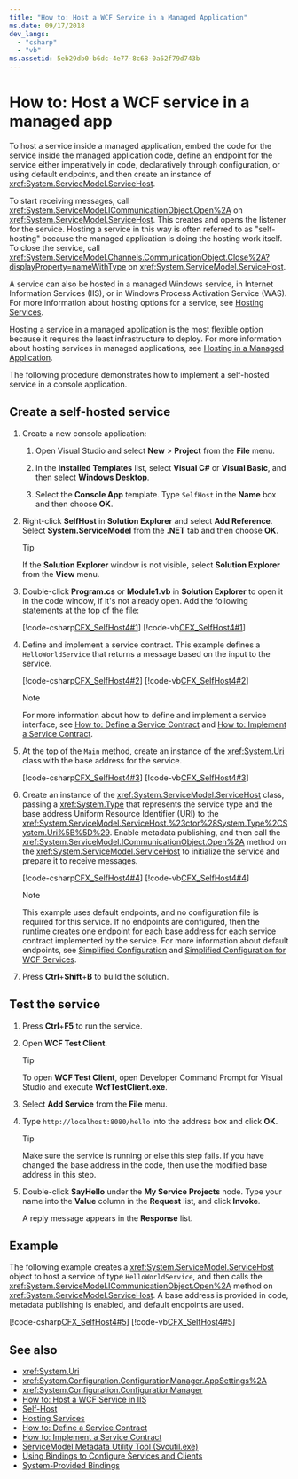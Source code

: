 ```yaml
---
title: "How to: Host a WCF Service in a Managed Application"
ms.date: 09/17/2018
dev_langs:
  - "csharp"
  - "vb"
ms.assetid: 5eb29db0-b6dc-4e77-8c68-0a62f79d743b
---
```

# How to: Host a WCF service in a managed app

To host a service inside a managed application, embed the code for the service inside the managed application code, define an endpoint for the service either imperatively in code, declaratively through configuration, or using default endpoints, and then create an instance of <xref:System.ServiceModel.ServiceHost>.

To start receiving messages, call <xref:System.ServiceModel.ICommunicationObject.Open%2A> on <xref:System.ServiceModel.ServiceHost>. This creates and opens the listener for the service. Hosting a service in this way is often referred to as "self-hosting" because the managed application is doing the hosting work itself. To close the service, call <xref:System.ServiceModel.Channels.CommunicationObject.Close%2A?displayProperty=nameWithType> on <xref:System.ServiceModel.ServiceHost>.

A service can also be hosted in a managed Windows service, in Internet Information Services (IIS), or in Windows Process Activation Service (WAS). For more information about hosting options for a service, see [Hosting Services](../../../docs/framework/wcf/hosting-services.md).

Hosting a service in a managed application is the most flexible option because it requires the least infrastructure to deploy. For more information about hosting services in managed applications, see [Hosting in a Managed Application](../../../docs/framework/wcf/feature-details/hosting-in-a-managed-application.md).

The following procedure demonstrates how to implement a self-hosted service in a console application.

## Create a self-hosted service

1. Create a new console application:

   1. Open Visual Studio and select **New** > **Project** from the **File** menu.

   2. In the **Installed Templates** list, select **Visual C#** or **Visual Basic**, and then select **Windows Desktop**.

   3. Select the **Console App** template. Type `SelfHost` in the **Name** box and then choose **OK**.

2. Right-click **SelfHost** in **Solution Explorer** and select **Add Reference**. Select **System.ServiceModel** from the **.NET** tab and then choose **OK**.

    > [!TIP]
    > If the **Solution Explorer** window is not visible, select **Solution Explorer** from the **View** menu.

3. Double-click **Program.cs** or **Module1.vb** in **Solution Explorer** to open it in the code window, if it's not already open. Add the following statements at the top of the file:

     [!code-csharp[CFX_SelfHost4#1](../../../samples/snippets/csharp/VS_Snippets_CFX/cfx_selfhost4/cs/program.cs#1)]
     [!code-vb[CFX_SelfHost4#1](../../../samples/snippets/visualbasic/VS_Snippets_CFX/cfx_selfhost4/vb/module1.vb#1)]

4. Define and implement a service contract. This example defines a `HelloWorldService` that returns a message based on the input to the service.

     [!code-csharp[CFX_SelfHost4#2](../../../samples/snippets/csharp/VS_Snippets_CFX/cfx_selfhost4/cs/program.cs#2)]
     [!code-vb[CFX_SelfHost4#2](../../../samples/snippets/visualbasic/VS_Snippets_CFX/cfx_selfhost4/vb/module1.vb#2)]

    > [!NOTE]
    > For more information about how to define and implement a service interface, see [How to: Define a Service Contract](../../../docs/framework/wcf/how-to-define-a-wcf-service-contract.md) and [How to: Implement a Service Contract](../../../docs/framework/wcf/how-to-implement-a-wcf-contract.md).

5. At the top of the `Main` method, create an instance of the <xref:System.Uri> class with the base address for the service.

     [!code-csharp[CFX_SelfHost4#3](../../../samples/snippets/csharp/VS_Snippets_CFX/cfx_selfhost4/cs/program.cs#3)]
     [!code-vb[CFX_SelfHost4#3](../../../samples/snippets/visualbasic/VS_Snippets_CFX/cfx_selfhost4/vb/module1.vb#3)]

6. Create an instance of the <xref:System.ServiceModel.ServiceHost> class, passing a <xref:System.Type> that represents the service type and the base address Uniform Resource Identifier (URI) to the <xref:System.ServiceModel.ServiceHost.%23ctor%28System.Type%2CSystem.Uri%5B%5D%29>. Enable metadata publishing, and then call the <xref:System.ServiceModel.ICommunicationObject.Open%2A> method on the <xref:System.ServiceModel.ServiceHost> to initialize the service and prepare it to receive messages.

     [!code-csharp[CFX_SelfHost4#4](../../../samples/snippets/csharp/VS_Snippets_CFX/cfx_selfhost4/cs/program.cs#4)]
     [!code-vb[CFX_SelfHost4#4](../../../samples/snippets/visualbasic/VS_Snippets_CFX/cfx_selfhost4/vb/module1.vb#4)]

    > [!NOTE]
    > This example uses default endpoints, and no configuration file is required for this service. If no endpoints are configured, then the runtime creates one endpoint for each base address for each service contract implemented by the service. For more information about default endpoints, see [Simplified Configuration](../../../docs/framework/wcf/simplified-configuration.md) and [Simplified Configuration for WCF Services](../../../docs/framework/wcf/samples/simplified-configuration-for-wcf-services.md).

7. Press **Ctrl**+**Shift**+**B** to build the solution.

## Test the service

1. Press **Ctrl**+**F5** to run the service.

2. Open **WCF Test Client**.

    > [!TIP]
    > To open **WCF Test Client**, open Developer Command Prompt for Visual Studio and execute **WcfTestClient.exe**.

3. Select **Add Service** from the **File** menu.

4. Type `http://localhost:8080/hello` into the address box and click **OK**.

    > [!TIP]
    > Make sure the service is running or else this step fails. If you have changed the base address in the code, then use the modified base address in this step.

5. Double-click **SayHello** under the **My Service Projects** node. Type your name into the **Value** column in the **Request** list, and click **Invoke**.

   A reply message appears in the **Response** list.

## Example

The following example creates a <xref:System.ServiceModel.ServiceHost> object to host a service of type `HelloWorldService`, and then calls the <xref:System.ServiceModel.ICommunicationObject.Open%2A> method on <xref:System.ServiceModel.ServiceHost>. A base address is provided in code, metadata publishing is enabled, and default endpoints are used.

[!code-csharp[CFX_SelfHost4#5](../../../samples/snippets/csharp/VS_Snippets_CFX/cfx_selfhost4/cs/program.cs#5)]
[!code-vb[CFX_SelfHost4#5](../../../samples/snippets/visualbasic/VS_Snippets_CFX/cfx_selfhost4/vb/module1.vb#5)]

## See also

- <xref:System.Uri>
- <xref:System.Configuration.ConfigurationManager.AppSettings%2A>
- <xref:System.Configuration.ConfigurationManager>
- [How to: Host a WCF Service in IIS](../../../docs/framework/wcf/feature-details/how-to-host-a-wcf-service-in-iis.md)
- [Self-Host](../../../docs/framework/wcf/samples/self-host.md)
- [Hosting Services](../../../docs/framework/wcf/hosting-services.md)
- [How to: Define a Service Contract](../../../docs/framework/wcf/how-to-define-a-wcf-service-contract.md)
- [How to: Implement a Service Contract](../../../docs/framework/wcf/how-to-implement-a-wcf-contract.md)
- [ServiceModel Metadata Utility Tool (Svcutil.exe)](../../../docs/framework/wcf/servicemodel-metadata-utility-tool-svcutil-exe.md)
- [Using Bindings to Configure Services and Clients](../../../docs/framework/wcf/using-bindings-to-configure-services-and-clients.md)
- [System-Provided Bindings](../../../docs/framework/wcf/system-provided-bindings.md)
